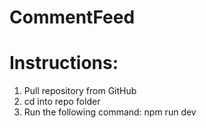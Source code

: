 # CommentFeed

# Instructions:
1. Pull repository from GitHub
2. cd into repo folder
3. Run the following command:
npm run dev
